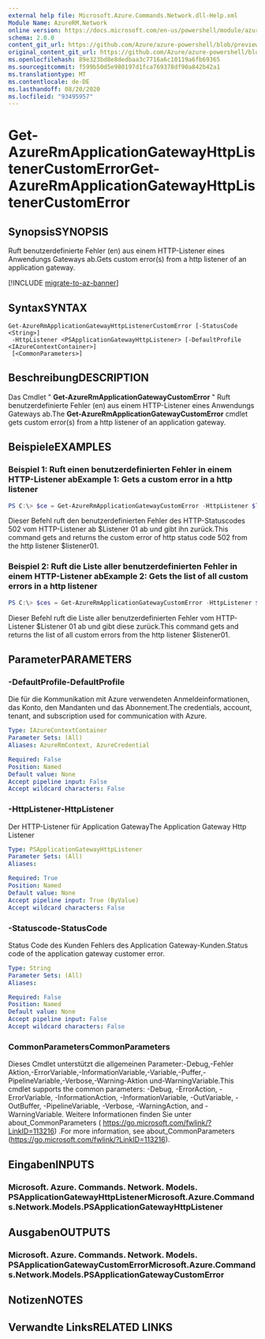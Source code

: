 ```yaml
---
external help file: Microsoft.Azure.Commands.Network.dll-Help.xml
Module Name: AzureRM.Network
online version: https://docs.microsoft.com/en-us/powershell/module/azurerm.network/get-azurermapplicationgatewayhttplistenercustomerror
schema: 2.0.0
content_git_url: https://github.com/Azure/azure-powershell/blob/preview/src/ResourceManager/Network/Commands.Network/help/Get-AzureRmApplicationGatewayHttpListenerCustomError.md
original_content_git_url: https://github.com/Azure/azure-powershell/blob/preview/src/ResourceManager/Network/Commands.Network/help/Get-AzureRmApplicationGatewayHttpListenerCustomError.md
ms.openlocfilehash: 89e323bd8e8dedbaa3c7716a6c10119a6fb69365
ms.sourcegitcommit: f599b50d5e980197d1fca769378df90a842b42a1
ms.translationtype: MT
ms.contentlocale: de-DE
ms.lasthandoff: 08/20/2020
ms.locfileid: "93495957"
---
```

# <span data-ttu-id="4bcc9-101">Get-AzureRmApplicationGatewayHttpListenerCustomError</span><span class="sxs-lookup"><span data-stu-id="4bcc9-101">Get-AzureRmApplicationGatewayHttpListenerCustomError</span></span>

## <span data-ttu-id="4bcc9-102">Synopsis</span><span class="sxs-lookup"><span data-stu-id="4bcc9-102">SYNOPSIS</span></span>
<span data-ttu-id="4bcc9-103">Ruft benutzerdefinierte Fehler (en) aus einem HTTP-Listener eines Anwendungs Gateways ab.</span><span class="sxs-lookup"><span data-stu-id="4bcc9-103">Gets custom error(s) from a http listener of an application gateway.</span></span>

[!INCLUDE [migrate-to-az-banner](../../includes/migrate-to-az-banner.md)]

## <span data-ttu-id="4bcc9-104">Syntax</span><span class="sxs-lookup"><span data-stu-id="4bcc9-104">SYNTAX</span></span>

```
Get-AzureRmApplicationGatewayHttpListenerCustomError [-StatusCode <String>]
 -HttpListener <PSApplicationGatewayHttpListener> [-DefaultProfile <IAzureContextContainer>]
 [<CommonParameters>]
```

## <span data-ttu-id="4bcc9-105">Beschreibung</span><span class="sxs-lookup"><span data-stu-id="4bcc9-105">DESCRIPTION</span></span>
<span data-ttu-id="4bcc9-106">Das Cmdlet " **Get-AzureRmApplicationGatewayCustomError** " Ruft benutzerdefinierte Fehler (en) aus einem HTTP-Listener eines Anwendungs Gateways ab.</span><span class="sxs-lookup"><span data-stu-id="4bcc9-106">The **Get-AzureRmApplicationGatewayCustomError** cmdlet gets custom error(s) from a http listener of an application gateway.</span></span>

## <span data-ttu-id="4bcc9-107">Beispiele</span><span class="sxs-lookup"><span data-stu-id="4bcc9-107">EXAMPLES</span></span>

### <span data-ttu-id="4bcc9-108">Beispiel 1: Ruft einen benutzerdefinierten Fehler in einem HTTP-Listener ab</span><span class="sxs-lookup"><span data-stu-id="4bcc9-108">Example 1: Gets a custom error in a http listener</span></span>
```powershell
PS C:\> $ce = Get-AzureRmApplicationGatewayCustomError -HttpListener $listener01 -StatusCode HttpStatus502
```

<span data-ttu-id="4bcc9-109">Dieser Befehl ruft den benutzerdefinierten Fehler des HTTP-Statuscodes 502 vom HTTP-Listener ab $Listener 01 ab und gibt ihn zurück.</span><span class="sxs-lookup"><span data-stu-id="4bcc9-109">This command gets and returns the custom error of http status code 502 from the http listener $listener01.</span></span>

### <span data-ttu-id="4bcc9-110">Beispiel 2: Ruft die Liste aller benutzerdefinierten Fehler in einem HTTP-Listener ab</span><span class="sxs-lookup"><span data-stu-id="4bcc9-110">Example 2: Gets the list of all custom errors in a http listener</span></span>
```powershell
PS C:\> $ces = Get-AzureRmApplicationGatewayCustomError -HttpListener $listener01
```

<span data-ttu-id="4bcc9-111">Dieser Befehl ruft die Liste aller benutzerdefinierten Fehler vom HTTP-Listener $Listener 01 ab und gibt diese zurück.</span><span class="sxs-lookup"><span data-stu-id="4bcc9-111">This command gets and returns the list of all custom errors from the http listener $listener01.</span></span>

## <span data-ttu-id="4bcc9-112">Parameter</span><span class="sxs-lookup"><span data-stu-id="4bcc9-112">PARAMETERS</span></span>

### <span data-ttu-id="4bcc9-113">-DefaultProfile</span><span class="sxs-lookup"><span data-stu-id="4bcc9-113">-DefaultProfile</span></span>
<span data-ttu-id="4bcc9-114">Die für die Kommunikation mit Azure verwendeten Anmeldeinformationen, das Konto, den Mandanten und das Abonnement.</span><span class="sxs-lookup"><span data-stu-id="4bcc9-114">The credentials, account, tenant, and subscription used for communication with Azure.</span></span>

```yaml
Type: IAzureContextContainer
Parameter Sets: (All)
Aliases: AzureRmContext, AzureCredential

Required: False
Position: Named
Default value: None
Accept pipeline input: False
Accept wildcard characters: False
```

### <span data-ttu-id="4bcc9-115">-HttpListener</span><span class="sxs-lookup"><span data-stu-id="4bcc9-115">-HttpListener</span></span>
<span data-ttu-id="4bcc9-116">Der HTTP-Listener für Application Gateway</span><span class="sxs-lookup"><span data-stu-id="4bcc9-116">The Application Gateway Http Listener</span></span>

```yaml
Type: PSApplicationGatewayHttpListener
Parameter Sets: (All)
Aliases:

Required: True
Position: Named
Default value: None
Accept pipeline input: True (ByValue)
Accept wildcard characters: False
```

### <span data-ttu-id="4bcc9-117">-Statuscode</span><span class="sxs-lookup"><span data-stu-id="4bcc9-117">-StatusCode</span></span>
<span data-ttu-id="4bcc9-118">Status Code des Kunden Fehlers des Application Gateway-Kunden.</span><span class="sxs-lookup"><span data-stu-id="4bcc9-118">Status code of the application gateway customer error.</span></span>

```yaml
Type: String
Parameter Sets: (All)
Aliases:

Required: False
Position: Named
Default value: None
Accept pipeline input: False
Accept wildcard characters: False
```

### <span data-ttu-id="4bcc9-119">CommonParameters</span><span class="sxs-lookup"><span data-stu-id="4bcc9-119">CommonParameters</span></span>
<span data-ttu-id="4bcc9-120">Dieses Cmdlet unterstützt die allgemeinen Parameter:-Debug,-Fehler Aktion,-ErrorVariable,-InformationVariable,-Variable,-Puffer,-PipelineVariable,-Verbose,-Warning-Aktion und-WarningVariable.</span><span class="sxs-lookup"><span data-stu-id="4bcc9-120">This cmdlet supports the common parameters: -Debug, -ErrorAction, -ErrorVariable, -InformationAction, -InformationVariable, -OutVariable, -OutBuffer, -PipelineVariable, -Verbose, -WarningAction, and -WarningVariable.</span></span>
<span data-ttu-id="4bcc9-121">Weitere Informationen finden Sie unter about_CommonParameters ( https://go.microsoft.com/fwlink/?LinkID=113216) .</span><span class="sxs-lookup"><span data-stu-id="4bcc9-121">For more information, see about_CommonParameters (https://go.microsoft.com/fwlink/?LinkID=113216).</span></span>

## <span data-ttu-id="4bcc9-122">Eingaben</span><span class="sxs-lookup"><span data-stu-id="4bcc9-122">INPUTS</span></span>

### <span data-ttu-id="4bcc9-123">Microsoft. Azure. Commands. Network. Models. PSApplicationGatewayHttpListener</span><span class="sxs-lookup"><span data-stu-id="4bcc9-123">Microsoft.Azure.Commands.Network.Models.PSApplicationGatewayHttpListener</span></span>

## <span data-ttu-id="4bcc9-124">Ausgaben</span><span class="sxs-lookup"><span data-stu-id="4bcc9-124">OUTPUTS</span></span>

### <span data-ttu-id="4bcc9-125">Microsoft. Azure. Commands. Network. Models. PSApplicationGatewayCustomError</span><span class="sxs-lookup"><span data-stu-id="4bcc9-125">Microsoft.Azure.Commands.Network.Models.PSApplicationGatewayCustomError</span></span>

## <span data-ttu-id="4bcc9-126">Notizen</span><span class="sxs-lookup"><span data-stu-id="4bcc9-126">NOTES</span></span>

## <span data-ttu-id="4bcc9-127">Verwandte Links</span><span class="sxs-lookup"><span data-stu-id="4bcc9-127">RELATED LINKS</span></span>
